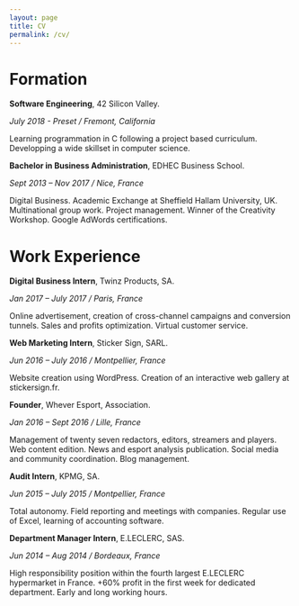 ```yaml
---
layout: page
title: CV
permalink: /cv/
---
```

# Formation

__Software Engineering__, 42 Silicon Valley.

_July 2018 - Preset / Fremont, California_

Learning programmation in C following a project based curriculum. Developping a wide skillset in computer science.

__Bachelor in Business Administration__, EDHEC Business School.

_Sept 2013 – Nov 2017 / Nice, France_

Digital Business. Academic Exchange at Sheffield Hallam University, UK. Multinational group work. Project management. Winner of the Creativity Workshop. Google AdWords certifications.


# Work Experience

__Digital Business Intern__, Twinz Products, SA.

_Jan 2017 – July 2017 / Paris, France_

Online advertisement, creation of cross-channel campaigns and conversion tunnels. Sales and profits optimization. Virtual customer service.

__Web Marketing Intern__, Sticker Sign, SARL.

_Jun 2016 – July 2016 / Montpellier, France_

Website creation using WordPress. Creation of an interactive web gallery at stickersign.fr.

__Founder__, Whever Esport, Association.

_Jan 2016 – Sept 2016 / Lille, France_

Management of twenty seven redactors, editors, streamers and players. Web content edition. News and esport analysis publication. Social media and community coordination. Blog management.

__Audit Intern__, KPMG, SA.

_Jun 2015 – July 2015 / Montpellier, France_

Total autonomy. Field reporting and meetings with companies. Regular use of Excel, learning of accounting software.

__Department Manager Intern__, E.LECLERC, SAS.

_Jun 2014 – Aug 2014 / Bordeaux, France_

High responsibility position within the fourth largest E.LECLERC hypermarket in France. +60% profit in the first week for dedicated department. Early and long working hours.
